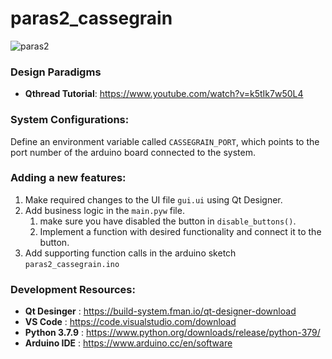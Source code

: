 # paras2_cassegrain
![paras2](https://user-images.githubusercontent.com/6905938/158105824-3d6c9a98-f061-4c36-a0c9-cd17335c7f8f.png)

### **Design Paradigms**

- **Qthread Tutorial**: https://www.youtube.com/watch?v=k5tIk7w50L4



### **System Configurations:**

Define an environment variable called `CASSEGRAIN_PORT`, which points to the port number of the arduino board connected to the system.



### Adding a new features:

1. Make required changes to the UI file `gui.ui` using Qt Designer.
2. Add business logic in the `main.pyw` file.
   1. make sure you have disabled the button in `disable_buttons()`.
   2. Implement a function with desired functionality  and connect it to the button.
3. Add supporting function calls in the arduino sketch `paras2_cassegrain.ino`



### **Development Resources:**

- **Qt Desinger** : https://build-system.fman.io/qt-designer-download
- **VS Code** : https://code.visualstudio.com/download
- **Python 3.7.9** : https://www.python.org/downloads/release/python-379/
- **Arduino IDE** : https://www.arduino.cc/en/software 
